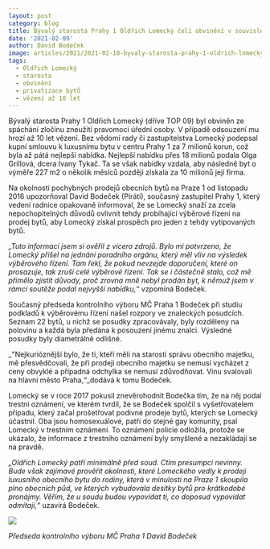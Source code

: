 ```yaml
---
layout: post
category: blog
title: Bývalý starosta Prahy 1 Oldřich Lomecký čelí obvinění v souvislosti s privatizací bytu, hrozí mu až 10 let vězení
date: '2021-02-09'
author: David Bodeček
image: articles/2021/2021-02-10-byvaly-starosta-prahy-1-oldrich-lomecky-celi-obvineni.jpg
tags:
  - Oldřich Lomecký
  - starosta
  - obvinění
  - privatizace bytů
  - vězení až 10 let
---
```


Bývalý starosta Prahy 1 Oldřich Lomecký (dříve TOP 09) byl obviněn ze spáchání zločinu zneužití pravomoci úřední osoby. V případě odsouzení mu hrozí až 10 let vězení. Bez vědomí rady či zastupitelstva Lomecký podepsal kupní smlouvu k luxusnímu bytu v centru Prahy 1 za 7 milionů korun, což byla až pátá nejlepší nabídka. Nejlepší nabídku přes 18 milionů podala Olga Grillová, dcera Ivany Tykač. Ta se však nabídky vzdala, aby následně byt o výměře 227 m2 o několik měsíců později získala za 10 milionů její firma.

Na okolnosti pochybných prodejů obecních bytů na Praze 1 od listopadu 2016 upozorňoval David Bodeček (Piráti), současný zastupitel Prahy 1, který vedení radnice opakovaně informoval, že se Lomecký snaží za zcela nepochopitelných důvodů ovlivnit tehdy probíhající výběrové řízení na prodej bytů, aby Lomecký získal prospěch pro jeden z tehdy vytipovaných bytů.

_„Tuto informaci jsem si ověřil z vícero zdrojů. Bylo mi potvrzeno, že Lomecký přišel na jednání poradního orgánu, který měl vliv na výsledek výběrového řízení. Tam řekl, že pokud nevzejde doporučení, které on prosazuje, tak zruší celé výběrové řízení. Tak se i částečně stalo, což mě přimělo zjistit důvody, proč zrovna mně nebyl prodán byt, k němuž jsem v rámci soutěže podal nejvyšší nabídku,“_ vzpomíná Bodeček.

Současný předseda kontrolního výboru MČ Praha 1 Bodeček při studiu podkladů k výběrovému řízení našel rozpory ve znaleckých posudcích. Seznam 22 bytů, u nichž se posudky zpracovávaly, byly rozděleny na polovinu a každá byla předána k posouzení jinému znalci. Výsledné posudky byly diametrálně odlišné.

_"Nejkurióznější bylo, že ti, kteří měli na starosti správu obecního majetku, mě přesvědčovali, že při prodeji obecního majetku se nemusí vycházet z ceny obvyklé a případná odchylka se nemusí zdůvodňovat. Vinu svalovali na hlavní město Praha,“_dodává k tomu Bodeček.

Lomecký se v roce 2017 pokusil znevěrohodnit Bodečka tím, že na něj podal trestní oznámení, ve kterém tvrdil, že se Bodeček spolčil s vyšetřovatelem případu, který začal prošetřovat podivné prodeje bytů, kterých se Lomecký účastnil. Oba jsou homosexuálové, patří do stejné gay komunity, psal Lomecký v trestním oznámení. To oznámení policie odložila, protože se ukázalo, že informace z trestního oznámení byly smyšlené a nezakládají se na pravdě.

_„Oldřich Lomecký patří minimálně před soud. Ctím presumpci nevinny. Bude však zajímavé prověřit okolnosti, které Lomeckého vedly k prodeji luxusního obecního bytu do rodiny, která v minulosti na Praze 1 skoupila plno obecních půd, ve kterých vybudovala desítky bytů pro krátkodobé pronájmy. Věřím, že u soudu budou vypovídat ti, co doposud vypovídat odmítají,“_  uzavírá Bodeček.  
  
![](https://www.piratskelisty.cz/upload/thumbs/w600/5000.jpg)

_Předseda kontrolního výboru MČ Praha 1 David Bodeček_

